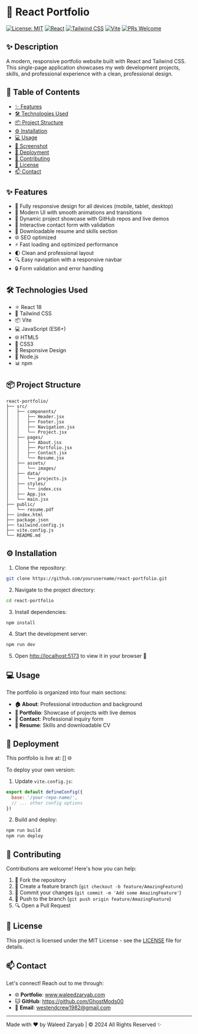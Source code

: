 # 🚀 React Portfolio

[![License: MIT](https://img.shields.io/badge/License-MIT-yellow.svg)](https://opensource.org/licenses/MIT)
[![React](https://img.shields.io/badge/React-18.2.0-blue.svg)](https://reactjs.org/)
[![Tailwind CSS](https://img.shields.io/badge/Tailwind_CSS-v3.3.3-38B2AC?logo=tailwind-css)](https://tailwindcss.com/)
[![Vite](https://img.shields.io/badge/Vite-v4.4.5-646CFF?logo=vite)](https://vitejs.dev/)
[![PRs Welcome](https://img.shields.io/badge/PRs-welcome-brightgreen.svg)](http://makeapullrequest.com)

## ✨ Description

A modern, responsive portfolio website built with React and Tailwind CSS. This single-page application showcases my web development projects, skills, and professional experience with a clean, professional design.

## 📑 Table of Contents

- [✨ Features](#features)
- [🛠️ Technologies Used](#technologies-used)
- [📦 Project Structure](#project-structure)
- [⚙️ Installation](#installation)
- [💻 Usage](#usage)
- [📸 Screenshot](#screenshot)
- [🚀 Deployment](#deployment)
- [🤝 Contributing](#contributing)
- [📝 License](#license)
- [📫 Contact](#contact)

## ✨ Features

- 📱 Fully responsive design for all devices (mobile, tablet, desktop)
- 🎨 Modern UI with smooth animations and transitions
- 📂 Dynamic project showcase with GitHub repos and live demos
- 📝 Interactive contact form with validation
- 📄 Downloadable resume and skills section
- 🌐 SEO optimized
- ⚡ Fast loading and optimized performance
- 🌓 Clean and professional layout
- 🔍 Easy navigation with a responsive navbar
- 🔒 Form validation and error handling

## 🛠️ Technologies Used

- ⚛️ React 18
- 🎨 Tailwind CSS
- 📦 Vite
- 💻 JavaScript (ES6+)
- 🌐 HTML5
- 🎯 CSS3
- 📱 Responsive Design
- 🔧 Node.js
- 📊 npm

## 📦 Project Structure

```
react-portfolio/
├── src/
│   ├── components/
│   │   ├── Header.jsx
│   │   ├── Footer.jsx
│   │   ├── Navigation.jsx
│   │   └── Project.jsx
│   ├── pages/
│   │   ├── About.jsx
│   │   ├── Portfolio.jsx
│   │   ├── Contact.jsx
│   │   └── Resume.jsx
│   ├── assets/
│   │   └── images/
│   ├── data/
│   │   └── projects.js
│   ├── styles/
│   │   └── index.css
│   ├── App.jsx
│   └── main.jsx
├── public/
│   └── resume.pdf
├── index.html
├── package.json
├── tailwind.config.js
├── vite.config.js
└── README.md
```

## ⚙️ Installation

1. Clone the repository:
```bash
git clone https://github.com/yourusername/react-portfolio.git
```

2. Navigate to the project directory:
```bash
cd react-portfolio
```

3. Install dependencies:
```bash
npm install
```

4. Start the development server:
```bash
npm run dev
```

5. Open [http://localhost:5173](http://localhost:5173) to view it in your browser 🚀

## 💻 Usage

The portfolio is organized into four main sections:

- **🏠 About**: Professional introduction and background
- **💼 Portfolio**: Showcase of projects with live demos
- **📧 Contact**: Professional inquiry form
- **📄 Resume**: Skills and downloadable CV

## 🚀 Deployment

This portfolio is live at: [] 🌐

To deploy your own version:

1. Update `vite.config.js`:
```javascript
export default defineConfig({
  base: '/your-repo-name/',
  // ... other config options
})
```

2. Build and deploy:
```bash
npm run build
npm run deploy
```

## 🤝 Contributing

Contributions are welcome! Here's how you can help:

1. 🍴 Fork the repository
2. 🌱 Create a feature branch (`git checkout -b feature/AmazingFeature`)
3. 💫 Commit your changes (`git commit -m 'Add some AmazingFeature'`)
4. 🚀 Push to the branch (`git push origin feature/AmazingFeature`)
5. 🔍 Open a Pull Request

## 📝 License

This project is licensed under the MIT License - see the [LICENSE](LICENSE) file for details.

## 📫 Contact

Let's connect! Reach out to me through:

- 🌐 **Portfolio**: www.waleedzaryab.com
- 🐱 **GitHub**: https://github.com/GhostMods00
- 📧 **Email**: westendcrew1982@gmail.com

---

Made with ❤️ by Waleed Zaryab | © 2024 All Rights Reserved ✨
